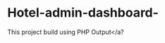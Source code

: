 # Hotel-admin-dashboard-
This project build using PHP
<a herf="http://localhost/hotelpro/index%20-%20Copy.php">Output</a?
